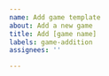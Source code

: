 ```yaml
---
name: Add game template
about: Add a new game
title: Add [game name]
labels: game-addition
assignees: ''

---
```


<!--
Adding a new game?

It might be added already! Go to https://osgameclones.com/ and use the filter box!

Try the web forms here:

- Game: <https://osgameclones.com/add_game.html>
- Add original game: <https://osgameclones.com/add_original.html>
-->

